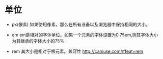 # 单位
* px(像素)
如果使用像素，那么在所有设备以及浏览器中保持相同的大小。

* em
em是相对的字体单位。如果一个元素的字体设置为0.75em,则其字体大小为其继承的字体大小的75%

* rem
其大小是相对于根元素。兼容性 http://caniuse.com/#feat=rem
